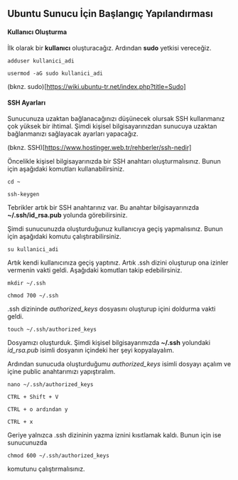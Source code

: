 ## Ubuntu Sunucu İçin Başlangıç Yapılandırması

#### Kullanıcı Oluşturma

İlk olarak bir **kullanıcı** oluşturacağız. Ardından **sudo** yetkisi vereceğiz.

```
adduser kullanici_adi

usermod -aG sudo kullanici_adi
```

(bknz. sudo)[https://wiki.ubuntu-tr.net/index.php?title=Sudo]

#### SSH Ayarları

Sunucunuza uzaktan bağlanacağınızı düşünecek olursak SSH kullanmanız çok yüksek bir ihtimal. Şimdi kişisel bilgisayarınızdan sunucuya uzaktan bağlanmanızı sağlayacak ayarları yapacağız.

(bknz. SSH)[https://www.hostinger.web.tr/rehberler/ssh-nedir]

Öncelikle kişisel bilgisayarınızda bir SSH anahtarı oluşturmalısınız. Bunun için aşağıdaki komutları kullanabilirsiniz.

```
cd ~

ssh-keygen
```

Tebrikler artık bir SSH anahtarınız var. Bu anahtar bilgisayarınızda **~/.ssh/id_rsa.pub** yolunda görebilirsiniz.

Şimdi sunucunuzda oluşturduğunuz kullanıcıya geçiş yapmalısınız. Bunun için aşağıdaki komutu çalıştırabilirsiniz.

```
su kullanici_adi
```

Artık kendi kullanıcınıza geçiş yaptınız. Artık .ssh dizini oluşturup ona izinler vermenin vakti geldi. Aşağıdaki komutları takip edebilirsiniz.

```
mkdir ~/.ssh

chmod 700 ~/.ssh
```

.ssh dizininde *authorized_keys* dosyasını oluşturup içini doldurma vakti geldi.

```
touch ~/.ssh/authorized_keys
```

Dosyamızı oluşturduk. Şimdi kişisel bilgisayarımızda **~/.ssh** yolundaki *id_rsa.pub* isimli dosyanın içindeki her şeyi kopyalayalım.

Ardından sunucuda oluşturduğumu *authorized_keys* isimli dosyayı açalım ve içine public anahtarımızı yapıştıralım.

```
nano ~/.ssh/authorized_keys

CTRL + Shift + V

CTRL + o ardından y

CTRL + x
```

Geriye yalnızca .ssh dizininin yazma iznini kısıtlamak kaldı. Bunun için ise sunucunuzda

```
chmod 600 ~/.ssh/authorized_keys
```

komutunu çalıştırmalısınız.
